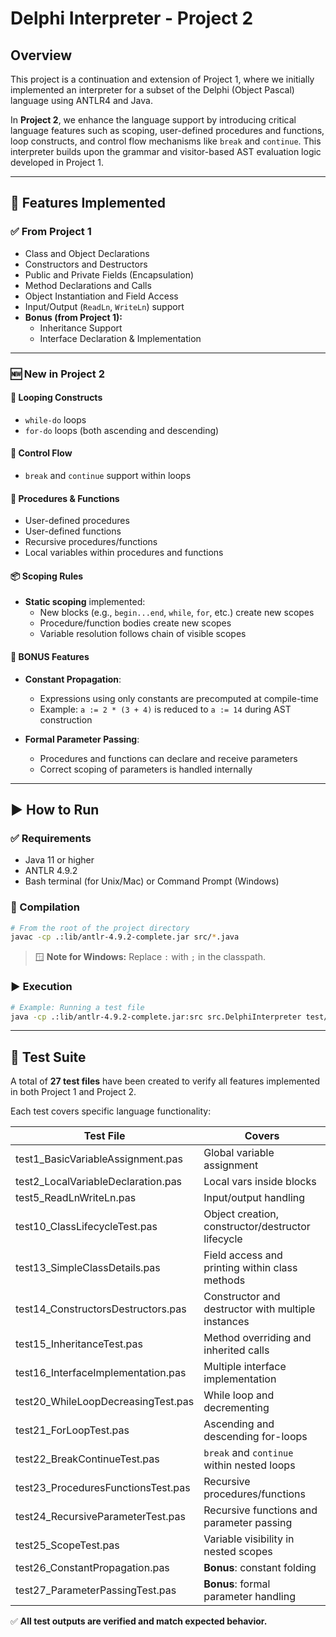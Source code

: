 # Delphi Interpreter - Project 2

## Overview

This project is a continuation and extension of Project 1, where we initially implemented an interpreter for a subset of the Delphi (Object Pascal) language using ANTLR4 and Java.

In **Project 2**, we enhance the language support by introducing critical language features such as scoping, user-defined procedures and functions, loop constructs, and control flow mechanisms like `break` and `continue`. This interpreter builds upon the grammar and visitor-based AST evaluation logic developed in Project 1.

---

## 🔧 Features Implemented

### ✅ From Project 1

- Class and Object Declarations  
- Constructors and Destructors  
- Public and Private Fields (Encapsulation)  
- Method Declarations and Calls  
- Object Instantiation and Field Access  
- Input/Output (`ReadLn`, `WriteLn`) support  
- **Bonus (from Project 1):**
  - Inheritance Support  
  - Interface Declaration & Implementation

---

### 🆕 New in Project 2

#### 🔁 Looping Constructs
- `while-do` loops  
- `for-do` loops (both ascending and descending)

#### 🧵 Control Flow
- `break` and `continue` support within loops

#### 🧠 Procedures & Functions
- User-defined procedures  
- User-defined functions  
- Recursive procedures/functions  
- Local variables within procedures and functions

#### 📦 Scoping Rules
- **Static scoping** implemented:
  - New blocks (e.g., `begin...end`, `while`, `for`, etc.) create new scopes  
  - Procedure/function bodies create new scopes  
  - Variable resolution follows chain of visible scopes

#### 🧮 BONUS Features
- **Constant Propagation**:
  - Expressions using only constants are precomputed at compile-time  
  - Example: `a := 2 * (3 + 4)` is reduced to `a := 14` during AST construction

- **Formal Parameter Passing**:
  - Procedures and functions can declare and receive parameters  
  - Correct scoping of parameters is handled internally

---

## ▶️ How to Run

### ✅ Requirements

- Java 11 or higher  
- ANTLR 4.9.2  
- Bash terminal (for Unix/Mac) or Command Prompt (Windows)

### 🔧 Compilation

```bash
# From the root of the project directory
javac -cp .:lib/antlr-4.9.2-complete.jar src/*.java
```

> 🪟 **Note for Windows:** Replace `:` with `;` in the classpath.

### ▶️ Execution

```bash
# Example: Running a test file
java -cp .:lib/antlr-4.9.2-complete.jar:src src.DelphiInterpreter test/test10_ClassLifecycleTest.pas
```

---

## 🧪 Test Suite

A total of **27 test files** have been created to verify all features implemented in both Project 1 and Project 2.

Each test covers specific language functionality:

| Test File                          | Covers                                           |
|-----------------------------------|--------------------------------------------------|
| test1_BasicVariableAssignment.pas | Global variable assignment                       |
| test2_LocalVariableDeclaration.pas| Local vars inside blocks                         |
| test5_ReadLnWriteLn.pas           | Input/output handling                            |
| test10_ClassLifecycleTest.pas     | Object creation, constructor/destructor lifecycle|
| test13_SimpleClassDetails.pas     | Field access and printing within class methods   |
| test14_ConstructorsDestructors.pas| Constructor and destructor with multiple instances|
| test15_InheritanceTest.pas        | Method overriding and inherited calls            |
| test16_InterfaceImplementation.pas| Multiple interface implementation                |
| test20_WhileLoopDecreasingTest.pas| While loop and decrementing                      |
| test21_ForLoopTest.pas            | Ascending and descending for-loops              |
| test22_BreakContinueTest.pas      | `break` and `continue` within nested loops       |
| test23_ProceduresFunctionsTest.pas| Recursive procedures/functions                   |
| test24_RecursiveParameterTest.pas | Recursive functions and parameter passing        |
| test25_ScopeTest.pas              | Variable visibility in nested scopes             |
| test26_ConstantPropagation.pas    | **Bonus**: constant folding                      |
| test27_ParameterPassingTest.pas   | **Bonus**: formal parameter handling             |

✅ **All test outputs are verified and match expected behavior.**
